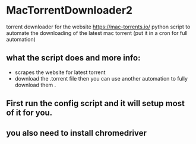 # MacTorrentDownloader2
torrent downloader for the website https://mac-torrents.io/
python script to automate the downloading of the latest mac torrent (put it in a cron for full automation)

## what the script does and more info:
- scrapes the website for latest torrent
- download the .torrent file then you can use another automation to fully download them .



## First run the config script and it will setup most of it for you.
## you also need to install chromedriver
